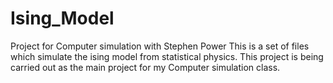 # Ising_Model
Project for Computer simulation with Stephen Power
This is a set of files which simulate the ising model from statistical physics.  This project is being carried out as the main project for my Computer simulation class.
